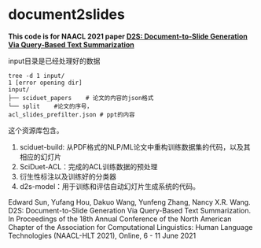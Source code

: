 # document2slides

**This code is for NAACL 2021 paper [D2S: Document-to-Slide Generation Via Query-Based Text Summarization](https://arxiv.org/pdf/2105.03664v1.pdf)**

input目录是已经处理好的数据
```angular2html
tree -d 1 input/
1 [error opening dir]
input/
├── sciduet_papers    # 论文的内容的json格式
└── split    #论文的序号，
acl_slides_prefilter.json # ppt的内容
```



这个资源库包含。
1) sciduet-build: 从PDF格式的NLP/ML论文中重构训练数据集的代码，以及其相应的幻灯片
2) SciDuet-ACL：完成的ACL训练数据的预处理
3) 衍生性标注以及训练好的分类器
4) d2s-model：用于训练和评估自动幻灯片生成系统的代码。 

Edward Sun, Yufang Hou, Dakuo Wang, Yunfeng Zhang, Nancy X.R. Wang. D2S: Document-to-Slide Generation Via Query-Based Text Summarization. In Proceedings of the 18th Annual Conference of the North American Chapter of the Association for Computational Linguistics: Human Language Technologies (NAACL-HLT 2021), Online, 6 - 11 June 2021
